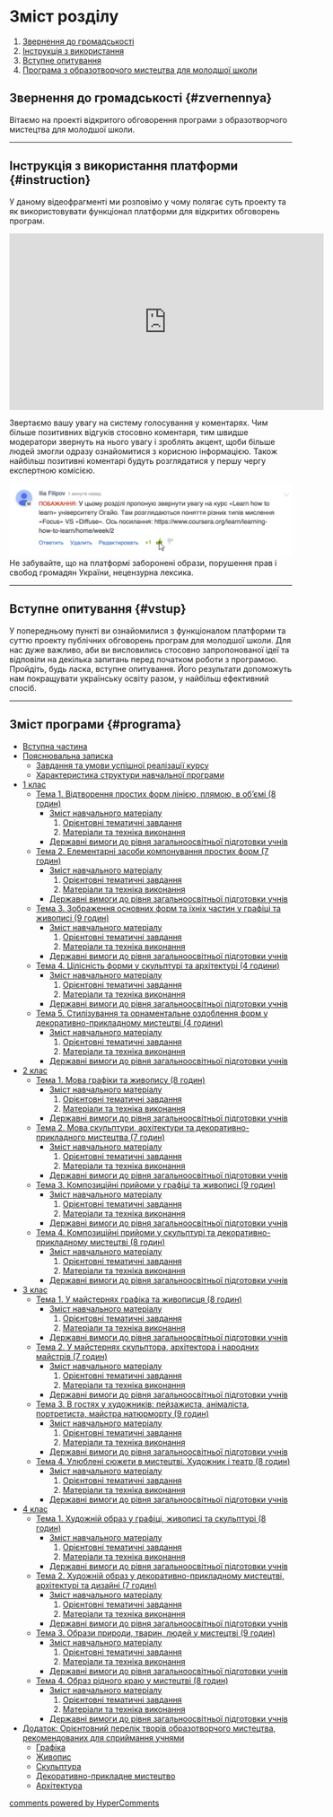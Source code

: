 # Зміст розділу
1. [Звернення до громадськості](#zvernennya)
2. [Інструкція з використання](#instruction)
3. [Вступне опитування](#vstup)
4. [Програма з образотворчого мистецтва для молодшої школи](#programa)

Звернення до громадськості {#zvernennya}
--

Вітаємо на проекті відкритого обговорення програми з образотворчого мистецтва для молодшої школи.
<hr>

Інструкція з використання платформи {#instruction}
--
У даному відеофрагменті ми розповімо у чому полягає суть проекту та як використовувати функціонал платформи для відкритих обговорень програм.

<div class="fluidMedia">
<iframe align="center" width="560" height="315" src="https://www.youtube.com/embed/V_Cii41-v-w" frameborder="0" allowfullscreen></iframe>
</div>
<div class="space">
</div>

Звертаємо вашу увагу на систему голосування у коментарях. Чим більше позитивних відгуків стосовно коментаря, тим швидше модератори звернуть на нього увагу і зроблять акцент, щоби більше людей змогли одразу ознайомитися з корисною інформацією. Також найбільш позитивні коментарі будуть розглядатися у першу чергу експертною комісією.

![Коментування](1.jpg)
Не забувайте, що на платформі заборонені образи, порушення прав і свобод громадян України, нецензурна лексика.
<hr>

Вступне опитування {#vstup}
--
У попередньому пункті ви ознайомилися з функціоналом платформи та суттю проекту публічних обговорень програм для молодшої школи. Для нас дуже важливо, аби ви висловились стосовно запропонованої ідеї та відповіли на декілька запитань перед початком роботи з програмою. Пройдіть, будь ласка, вступне опитування. Його результати допоможуть нам покращувати українську освіту разом, у найбільш ефективний спосіб. 
<hr>

Зміст програми {#programa}
--
* [Вступна частина](README.md)
* [Пояснювальна записка](poyasnyuvalna_zapyska.md)
  * [Завдання та умови успішної реалізації курсу](zavdannya_ta_umovy_uspishnoi_realizatsii_kursu.md)
  * [Характеристика структури навчальної програми](kharakterystyka_struktury_navchalnoyi_prohramy.md)
* [1 клас](1/1_klas.md)
  * [Тема 1.  Відтворення простих форм лінією, плямою, в об’ємі (8 годин)](1/vidtvorennya_prostykh_form_liniieyu_pliamoiu_v_obyemi.md)
    * [Зміст навчального матеріалу](1/zmist_navchalnoho_materialu1.md)
      1. [Орієнтовні тематичні завдання](1/oriientovny_tematychni_zavdannya1.md)
      2. [Матеріали та техніка виконання](1/materialy_ta_tekhnika_vykonannya1.md)
    * [Державні вимоги до рівня загальноосвітньої підготовки учнів](1/derzhavni_vymohy_do_rivnya_zahalnoosvitnoi_pidhotovky_uchnyv1.md)
  * [Тема 2.  Елементарні засоби компонування простих форм (7 годин)](1/elementarny_zasoby_komponuvannya_prostykh_form.md)
    * [Зміст навчального матеріалу](1/zmist_navchalnoho_materialu2.md)
      1. [Орієнтовні тематичні завдання](1/oriientovny_tematychni_zavdannya2.md)
      2. [Матеріали та техніка виконання](1/materialy_ta_tekhnika_vykonannya2.md)
    * [Державні вимоги до рівня загальноосвітньої підготовки учнів](1/derzhavni_vymohy_do_rivnya_zahalnoosvitnoi_pidhotovky_uchnyv2.md)
  * [Тема 3.  Зображення основних форм та їхніх частин у графіці та живописі (9 годин)](1/zobrazhennya_osnovnykh_form_ta_yikhnikh_chastyn_u_hrafitsi_ta_zhyvopysi.md)
    * [Зміст навчального матеріалу](1/zmist_navchalnoho_materialu3.md)
      1. [Орієнтовні тематичні завдання](1/oriientovny_tematychni_zavdannya3.md)
      2. [Матеріали та техніка виконання](1/materialy_ta_tekhnika_vykonannya3.md)
    * [Державні вимоги до рівня загальноосвітньої підготовки учнів](1/derzhavni_vymohy_do_rivnya_zahalnoosvitnoi_pidhotovky_uchnyv3.md)
  * [Тема 4.  Цілісність форми у скульптурі та архітектурі (4 години)](1/tsilisnist_formy_u_skulpturi_ta_arkhitekturi.md)
    * [Зміст навчального матеріалу](1/zmist_navchalnoho_materialu4.md)
      1. [Орієнтовні тематичні завдання](1/oriientovny_tematychni_zavdannya4.md)
      2. [Матеріали та техніка виконання](1/materialy_ta_tekhnika_vykonannya4.md)
    * [Державні вимоги до рівня загальноосвітньої підготовки учнів](1/derzhavni_vymohy_do_rivnya_zahalnoosvitnoi_pidhotovky_uchnyv4.md)
  * [Тема 5.  Стилізування та орнаментальне оздоблення форм у декоративно-прикладному мистецтві (4 години)](1/stylizuvannya_ta_ornamentalne_ozdoblennya_form_u_dekoratyvno_prykladnomu_mystetstvi.md)
    * [Зміст навчального матеріалу](1/zmist_navchalnoho_materialu5.md)
      1. [Орієнтовні тематичні завдання](1/oriientovny_tematychni_zavdannya5.md)
      2. [Матеріали та техніка виконання](1/materialy_ta_tekhnika_vykonannya5.md)
    * [Державні вимоги до рівня загальноосвітньої підготовки учнів](1/derzhavni_vymohy_do_rivnya_zahalnoosvitnoi_pidhotovky_uchnyv5.md)
* [2 клас](2/2_klas.md)
  * [Тема 1.  Мова графіки та живопису (8 годин)](2/mova_hrafiky_ta_zhyvopysu.md)
    * [Зміст навчального матеріалу](2/zmist_navchalnoho_materialu1.md)
      1. [Орієнтовні тематичні завдання](2/oriientovny_tematychni_zavdannya1.md)
      2. [Матеріали та техніка виконання](2/materialy_ta_tekhnika_vykonannya1.md)
    * [Державні вимоги до рівня загальноосвітньої підготовки учнів](2/derzhavni_vymohy_do_rivnya_zahalnoosvitnoi_pidhotovky_uchnyv1.md)
  * [Тема 2.  Мова скульптури, архітектури та декоративно-прикладного мистецтва (7 годин)](2/mova_skulptury_arkhitektury_ta_dekoratyvno_prykladnoho_mystetstva.md)
    * [Зміст навчального матеріалу](2/zmist_navchalnoho_materialu2.md)
      1. [Орієнтовні тематичні завдання](2/oriientovny_tematychni_zavdannya2.md)
      2. [Матеріали та техніка виконання](2/materialy_ta_tekhnika_vykonannya2.md)
    * [Державні вимоги до рівня загальноосвітньої підготовки учнів](2/derzhavni_vymohy_do_rivnya_zahalnoosvitnoi_pidhotovky_uchnyv2.md)
  * [Тема 3.  Композиційні прийоми у графіці та живописі (9 годин)](2/kompozytsiini_pryiomy_u_hrafitsi_ta_zhyvopysi.md)
    * [Зміст навчального матеріалу](2/zmist_navchalnoho_materialu3.md)
      1. [Орієнтовні тематичні завдання](2/oriientovny_tematychni_zavdannya3.md)
      2. [Матеріали та техніка виконання](2/materialy_ta_tekhnika_vykonannya3.md)
    * [Державні вимоги до рівня загальноосвітньої підготовки учнів](2/derzhavni_vymohy_do_rivnya_zahalnoosvitnoi_pidhotovky_uchnyv3.md)
  * [Тема 4.  Композиційні прийоми у скульптурі та декоративно-прикладному мистецтві (8 годин)](2/kompozytsiini_pryiomy_u_skulpturi_ta_dekoratyvno_prykladnomu_mystetstvi.md)
    * [Зміст навчального матеріалу](2/zmist_navchalnoho_materialu4.md)
      1. [Орієнтовні тематичні завдання](2/oriientovny_tematychni_zavdannya4.md)
      2. [Матеріали та техніка виконання](2/materialy_ta_tekhnika_vykonannya4.md)
    * [Державні вимоги до рівня загальноосвітньої підготовки учнів](2/derzhavni_vymohy_do_rivnya_zahalnoosvitnoi_pidhotovky_uchnyv4.md)
* [3 клас](3/3_klas.md)
  * [Тема 1.  У майстернях графіка та живописця (8 годин)](3/u_maisternyakh_hrafika_ta_zhyvopystsya.md)
    * [Зміст навчального матеріалу](3/zmist_navchalnoho_materialu1.md)
      1. [Орієнтовні тематичні завдання](3/oriientovny_tematychni_zavdannya1.md)
      2. [Матеріали та техніка виконання](3/materialy_ta_tekhnika_vykonannya1.md)
    * [Державні вимоги до рівня загальноосвітньої підготовки учнів](3/derzhavni_vymohy_do_rivnya_zahalnoosvitnoi_pidhotovky_uchnyv1.md)
  * [Тема 2.  У майстернях скульптора, архітектора і  народних майстрів (7 годин)](3/u_maisterniakh_skulptora_arkhitektora_i_narodnykh_maistryv.md)
    * [Зміст навчального матеріалу](3/zmist_navchalnoho_materialu2.md)
      1. [Орієнтовні тематичні завдання](3/oriientovny_tematychni_zavdannya2.md)
      2. [Матеріали та техніка виконання](3/materialy_ta_tekhnika_vykonannya2.md)
    * [Державні вимоги до рівня загальноосвітньої підготовки учнів](3/derzhavni_vymohy_do_rivnya_zahalnoosvitnoi_pidhotovky_uchnyv2.md)
  * [Тема 3.  В гостях у художників: пейзажиста, анімаліста, портретиста, майстра натюрморту (9 годин)](3/v_hostiakh_u_khudozhnykiv_peizazhysta_animalista_portretysta_maistra_natiurmortu.md)
    * [Зміст навчального матеріалу](3/zmist_navchalnoho_materialu3.md)
      1. [Орієнтовні тематичні завдання](3/oriientovny_tematychni_zavdannya3.md)
      2. [Матеріали та техніка виконання](3/materialy_ta_tekhnika_vykonannya3.md)
    * [Державні вимоги до рівня загальноосвітньої підготовки учнів](3/derzhavni_vymohy_do_rivnya_zahalnoosvitnoi_pidhotovky_uchnyv3.md)
  * [Тема 4.  Улюблені сюжети в мистецтві. Художник і театр (8 годин)](3/ulyubleni_siuzhety_v_mystetstvi_khudozhnyk_i_teatr.md)
    * [Зміст навчального матеріалу](3/zmist_navchalnoho_materialu4.md)
      1. [Орієнтовні тематичні завдання](3/oriientovny_tematychni_zavdannya4.md)
      2. [Матеріали та техніка виконання](3/materialy_ta_tekhnika_vykonannya4.md)
    * [Державні вимоги до рівня загальноосвітньої підготовки учнів](3/derzhavni_vymohy_do_rivnya_zahalnoosvitnoi_pidhotovky_uchnyv4.md)
* [4 клас](4/4_klas.md)
  * [Тема 1.  Художній образ у графіці, живописі та скульптурі (8 годин)](4/khudozhniy_obraz_u_hrafitsi_zhyvopysi_ta_skulpturi.md)
    * [Зміст навчального матеріалу](4/zmist_navchalnoho_materialu1.md)
      1. [Орієнтовні тематичні завдання](4/oriientovny_tematychni_zavdannya1.md)
      2. [Матеріали та техніка виконання](4/materialy_ta_tekhnika_vykonannya1.md)
    * [Державні вимоги до рівня загальноосвітньої підготовки учнів](4/derzhavni_vymohy_do_rivnya_zahalnoosvitnoi_pidhotovky_uchnyv1.md)
  * [Тема 2.  Художній образ у декоративно-прикладному мистецтві, архітектурі та дизайні  (7 годин)](4/khudozhniy_obraz_u_dekoratyvno_prykladnomu_mystetstvy_arkhitektury_ta_dyzainy.md)
    * [Зміст навчального матеріалу](4/zmist_navchalnoho_materialu2.md)
      1. [Орієнтовні тематичні завдання](4/oriientovny_tematychni_zavdannya2.md)
      2. [Матеріали та техніка виконання](4/materialy_ta_tekhnika_vykonannya2.md)
    * [Державні вимоги до рівня загальноосвітньої підготовки учнів](4/derzhavni_vymohy_do_rivnya_zahalnoosvitnoi_pidhotovky_uchnyv2.md)
  * [Тема 3.  Образи природи, тварин, людей у мистецтві (9 годин)](4/obrazy_pryrody_tvaryn_lyudey_u_mystetstvy.md)
    * [Зміст навчального матеріалу](4/zmist_navchalnoho_materialu3.md)
      1. [Орієнтовні тематичні завдання](4/oriientovny_tematychni_zavdannya3.md)
      2. [Матеріали та техніка виконання](4/materialy_ta_tekhnika_vykonannya3.md)
    * [Державні вимоги до рівня загальноосвітньої підготовки учнів](4/derzhavni_vymohy_do_rivnya_zahalnoosvitnoi_pidhotovky_uchnyv3.md)
  * [Тема 4.  Образ рідного краю у мистецтві (8 годин)](4/obraz_ridnoho_kraiu_u_mystetstvi.md)
    * [Зміст навчального матеріалу](4/zmist_navchalnoho_materialu4.md)
      1. [Орієнтовні тематичні завдання](4/oriientovny_tematychni_zavdannya4.md)
      2. [Матеріали та техніка виконання](4/materialy_ta_tekhnika_vykonannya4.md)
    * [Державні вимоги до рівня загальноосвітньої підготовки учнів](4/derzhavni_vymohy_do_rivnya_zahalnoosvitnoi_pidhotovky_uchnyv4.md)
* [Додаток: Орієнтовний перелік творів образотворчого мистецтва, рекомендованих для сприймання учнями](dodatky/perelik_tvoriv.md)
  * [Графіка](dodatky/graphika.md)
  * [Живопис](dodatky/zhivopis.md)
  * [Скульптура](dodatky/skulptura.md)
  * [Декоративно-прикладне мистецтво](dodatky/dpa.md)
  * [Архітектура](dodatky/arkhitektura.md)

<div id="hypercomments_widget"></div>
<a href="http://hypercomments.com" class="hc-link" title="comments widget">comments powered by HyperComments</a>